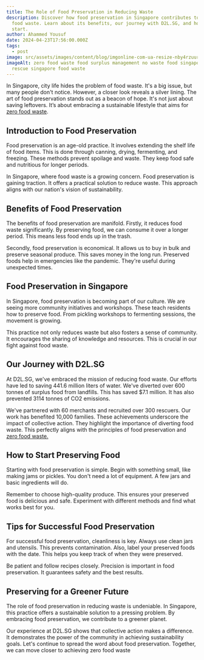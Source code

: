 ```yaml
---
title: The Role of Food Preservation in Reducing Waste
description: Discover how food preservation in Singapore contributes to zero
  food waste. Learn about its benefits, our journey with D2L.SG, and how you can
  start.
author: Ahammed Yousuf
date: 2024-04-23T17:56:00.000Z
tags:
  - post
image: src/assets/images/content/blog/imgonline-com-ua-resize-nby4rzuur5pxdubk.jpg
imageAlt: zero food waste food surplus management no waste food singapore food
  rescue singapore food waste
---
```


In Singapore, city life hides the problem of food waste. It's a big issue, but many people don't notice. However, a closer look reveals a silver lining. The art of food preservation stands out as a beacon of hope. It's not just about saving leftovers. It’s about embracing a sustainable lifestyle that aims for [zero food waste](https://d2l.sg/).

## Introduction to Food Preservation

Food preservation is an age-old practice. It involves extending the shelf life of food items. This is done through canning, drying, fermenting, and freezing. These methods prevent spoilage and waste. They keep food safe and nutritious for longer periods.

In Singapore, where food waste is a growing concern. Food preservation is gaining traction. It offers a practical solution to reduce waste. This approach aligns with our nation's vision of sustainability.

## Benefits of Food Preservation

The benefits of food preservation are manifold. Firstly, it reduces food waste significantly. By preserving food, we can consume it over a longer period. This means less food ends up in the trash.

Secondly, food preservation is economical. It allows us to buy in bulk and preserve seasonal produce. This saves money in the long run. Preserved foods help in emergencies like the pandemic. They're useful during unexpected times.

## Food Preservation in Singapore

In Singapore, food preservation is becoming part of our culture. We are seeing more community initiatives and workshops. These teach residents how to preserve food. From pickling workshops to fermenting sessions, the movement is growing.

This practice not only reduces waste but also fosters a sense of community. It encourages the sharing of knowledge and resources. This is crucial in our fight against food waste.

## Our Journey with D2L.SG

At D2L.SG, we've embraced the mission of reducing food waste. Our efforts have led to saving 441.6 million liters of water. We've diverted over 600 tonnes of surplus food from landfills. This has saved $7.1 million. It has also prevented 3114 tonnes of CO2 emissions.

We've partnered with 60 merchants and recruited over 300 rescuers. Our work has benefited 10,000 families. These achievements underscore the impact of collective action. They highlight the importance of diverting food waste. This perfectly aligns with the principles of food preservation and [zero food waste.](https://d2l.sg/)

## How to Start Preserving Food

Starting with food preservation is simple. Begin with something small, like making jams or pickles. You don't need a lot of equipment. A few jars and basic ingredients will do.

Remember to choose high-quality produce. This ensures your preserved food is delicious and safe. Experiment with different methods and find what works best for you.

## Tips for Successful Food Preservation

For successful food preservation, cleanliness is key. Always use clean jars and utensils. This prevents contamination. Also, label your preserved foods with the date. This helps you keep track of when they were preserved.

Be patient and follow recipes closely. Precision is important in food preservation. It guarantees safety and the best results.

## Preserving for a Greener Future

The role of food preservation in reducing waste is undeniable. In Singapore, this practice offers a sustainable solution to a pressing problem. By embracing food preservation, we contribute to a greener planet.

Our experience at D2L.SG shows that collective action makes a difference. It demonstrates the power of the community in achieving sustainability goals. Let's continue to spread the word about food preservation. Together, we can move closer to achieving zero food waste
